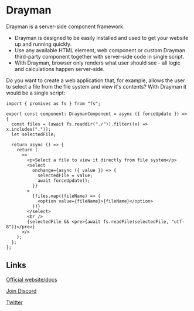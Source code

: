 # Drayman

Drayman is a server-side component framework.

- Drayman is designed to be easily installed and used to get your website up and running quickly.
- Use any available HTML element, web component or custom Drayman third-party component together with server-side code in single script.
- With Drayman, browser only renders what user should see - all logic and calculations happen server-side.

Do you want to create a web application that, for example, allows the user to select a file from the file system and view it's contents? With Drayman it would be a single script:

```tsx
import { promises as fs } from "fs";

export const component: DraymanComponent = async ({ forceUpdate }) => {
  const files = (await fs.readdir("./")).filter((x) => x.includes("."));
  let selectedFile;

  return async () => {
    return (
      <>
        <p>Select a file to view it directly from file system</p>
        <select
          onchange={async ({ value }) => {
            selectedFile = value;
            await forceUpdate();
          }}
        >
          {files.map((fileName) => (
            <option value={fileName}>{fileName}</option>
          ))}
        </select>
        <br />
        {selectedFile && <pre>{await fs.readFile(selectedFile, "utf-8")}</pre>}
      </>
    );
  };
};
```

## Links

[Official website/docs](http://drayman.io)

[Join Discord](https://discord.gg/5GYZTvUSxV)

[Twitter](https://twitter.com/draymanio)
